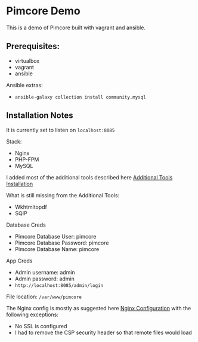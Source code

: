 # Pimcore Demo

This is a demo of Pimcore built with vagrant and ansible.

## Prerequisites:

* virtualbox
* vagrant
* ansible

Ansible extras:

* `ansible-galaxy collection install community.mysql`

## Installation Notes

It is currently set to listen on `localhost:8085`

Stack:
* Nginx
* PHP-FPM
* MySQL

I added most of the additional tools described here [Additional Tools Installation](https://pimcore.com/docs/pimcore/current/Development_Documentation/Installation_and_Upgrade/System_Setup_and_Hosting/Additional_Tools_Installation.html)

What is still missing from the Additional Tools:

* Wkhtmltopdf
* SQIP


Database Creds
* Pimcore Database User: pimcore
* Pimcore Database Password: pimcore
* Pimcore Database Name: pimcore

App Creds
* Admin username: admin
* Admin password: admin
* `http://localhost:8085/admin/login`

File location: `/var/www/pimcore`

The Nginx config is mostly as suggested here [Nginx Configuration](https://pimcore.com/docs/pimcore/current/Development_Documentation/Installation_and_Upgrade/System_Setup_and_Hosting/Nginx_Configuration.html) with the following exceptions:

* No SSL is configured
* I had to remove the CSP security header so that remote files would load
